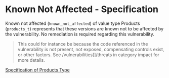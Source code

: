# Known Not Affected - Specification

Known not affected (`known_not_affected`) of value type Products (`products_t`) represents that these versions are known not to be affected by the vulnerability.
No remediation is required regarding this vulnerability.

> This could for instance be because the code referenced in the vulnerability is not present, not exposed, compensating
> controls exist, or other factors. See /vulnerabilities[]/threats in category impact for more details.

[Specification of Products Type](types/products-spec.en.md)
